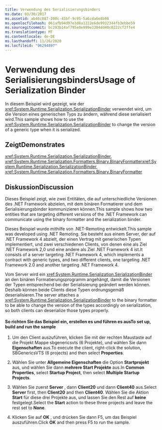 ```yaml
---
title: Verwendung des Serialisierungsbinders
ms.date: 03/30/2017
ms.assetid: ab46c087-200c-45bf-9c95-5a6cda6e8b98
ms.openlocfilehash: 061afb94d97e3d8a1222e6de9932344fb3ebbe59
ms.sourcegitcommit: bc293b14af795e0e999e3304dd40c0222cf2ffe4
ms.translationtype: MT
ms.contentlocale: de-DE
ms.lasthandoff: 11/26/2020
ms.locfileid: "96294897"
---
```

# <a name="usage-of-serialization-binder"></a><span data-ttu-id="119ab-102">Verwendung des Serialisierungsbinders</span><span class="sxs-lookup"><span data-stu-id="119ab-102">Usage of Serialization Binder</span></span>

<span data-ttu-id="119ab-103">In diesem Beispiel wird gezeigt, wie der <xref:System.Runtime.Serialization.SerializationBinder> verwendet wird, um die Version eines generischen Typs zu ändern, während diese serialisiert wird.</span><span class="sxs-lookup"><span data-stu-id="119ab-103">This sample shows how to use the <xref:System.Runtime.Serialization.SerializationBinder> to change the version of a generic type when it is serialized.</span></span>  
  
## <a name="demonstrates"></a><span data-ttu-id="119ab-104">Zeigt</span><span class="sxs-lookup"><span data-stu-id="119ab-104">Demonstrates</span></span>  

 <span data-ttu-id="119ab-105"><xref:System.Runtime.Serialization.SerializationBinder>, <xref:System.Runtime.Serialization.Formatters.Binary.BinaryFormatter></span><span class="sxs-lookup"><span data-stu-id="119ab-105"><xref:System.Runtime.Serialization.SerializationBinder>, <xref:System.Runtime.Serialization.Formatters.Binary.BinaryFormatter></span></span>  
  
## <a name="discussion"></a><span data-ttu-id="119ab-106">Diskussion</span><span class="sxs-lookup"><span data-stu-id="119ab-106">Discussion</span></span>  

 <span data-ttu-id="119ab-107">Dieses Beispiel zeigt, wie zwei Entitäten, die auf unterschiedliche Versionen des .NET Framework abzielen, mit dem binären Formatierer und dem Serialisierungsbinder kommunizieren können.</span><span class="sxs-lookup"><span data-stu-id="119ab-107">This sample shows how two entities that are targeting different versions of the .NET Framework can communicate using the binary formatter and the serialization binder.</span></span>  
  
<span data-ttu-id="119ab-108">Dieses Beispiel wurde mithilfe von .NET-Remoting entwickelt.</span><span class="sxs-lookup"><span data-stu-id="119ab-108">This sample was developed using .NET Remoting.</span></span> <span data-ttu-id="119ab-109">Sie besteht aus einem Server, der auf .NET Framework 4 abzielt, der einen Vertrag mit generischen Typen implementiert, und zwei verschiedenen Clients, von denen eine als Ziel .NET Framework 2,0 und eine andere als Ziel .NET Framework 4 ist.</span><span class="sxs-lookup"><span data-stu-id="119ab-109">It consists of a server targeting .NET Framework 4, which implements a contract with generic types, and two different clients, one targeting .NET Framework 2.0 and another targeting .NET Framework 4.</span></span>  
  
 <span data-ttu-id="119ab-110">Vom Server wird ein <xref:System.Runtime.Serialization.SerializationBinder> an den binären Formatierungsprogramm angehängt, damit die Versionen der Typen entsprechend bei der Serialisierung geändert werden können. Deshalb können beide Clients diese Typen ordnungsgemäß deserialisieren.</span><span class="sxs-lookup"><span data-stu-id="119ab-110">The server attaches a <xref:System.Runtime.Serialization.SerializationBinder> to the binary formatter to be able to change the version of the types accordingly on serialization, so both clients can deserialize those types properly.</span></span>  
  
#### <a name="to-set-up-build-and-run-the-sample"></a><span data-ttu-id="119ab-111">So richten Sie das Beispiel ein, erstellen es und führen es aus</span><span class="sxs-lookup"><span data-stu-id="119ab-111">To set up, build and run the sample</span></span>  
  
1. <span data-ttu-id="119ab-112">Um den Client auszuführen, klicken Sie mit der rechten Maustaste auf die Projekt Mappe sbgenericsvts (6 Projekte), und wählen Sie dann **Eigenschaften** aus.</span><span class="sxs-lookup"><span data-stu-id="119ab-112">To execute the client, right-click the solution, SBGenericsVTS (6 projects) and then select **Properties**.</span></span>  
  
2. <span data-ttu-id="119ab-113">Wählen Sie unter **Allgemeine Eigenschaften** die Option **Startprojekt** aus, und wählen Sie dann **mehrere Start Projekte** aus.</span><span class="sxs-lookup"><span data-stu-id="119ab-113">In **Common Properties**, select **Startup Project**, then select **Multiple Startup Projects**.</span></span>  
  
3. <span data-ttu-id="119ab-114">Wählen Sie zuerst **Server** , dann **Client20** und dann **Client40** aus.</span><span class="sxs-lookup"><span data-stu-id="119ab-114">Select **Server** first, then **Client20** and then **Client40**.</span></span> <span data-ttu-id="119ab-115">Wählen Sie die Aktion **Start** für diese drei Projekte aus, und lassen Sie den Rest auf **keine** festgelegt.</span><span class="sxs-lookup"><span data-stu-id="119ab-115">Select the **Start** action to these three projects and leave the rest set to **None**.</span></span>  
  
4. <span data-ttu-id="119ab-116">Klicken Sie auf **OK** , und drücken Sie dann F5, um das Beispiel auszuführen.</span><span class="sxs-lookup"><span data-stu-id="119ab-116">Click **OK** and then press F5 to run the sample.</span></span>
